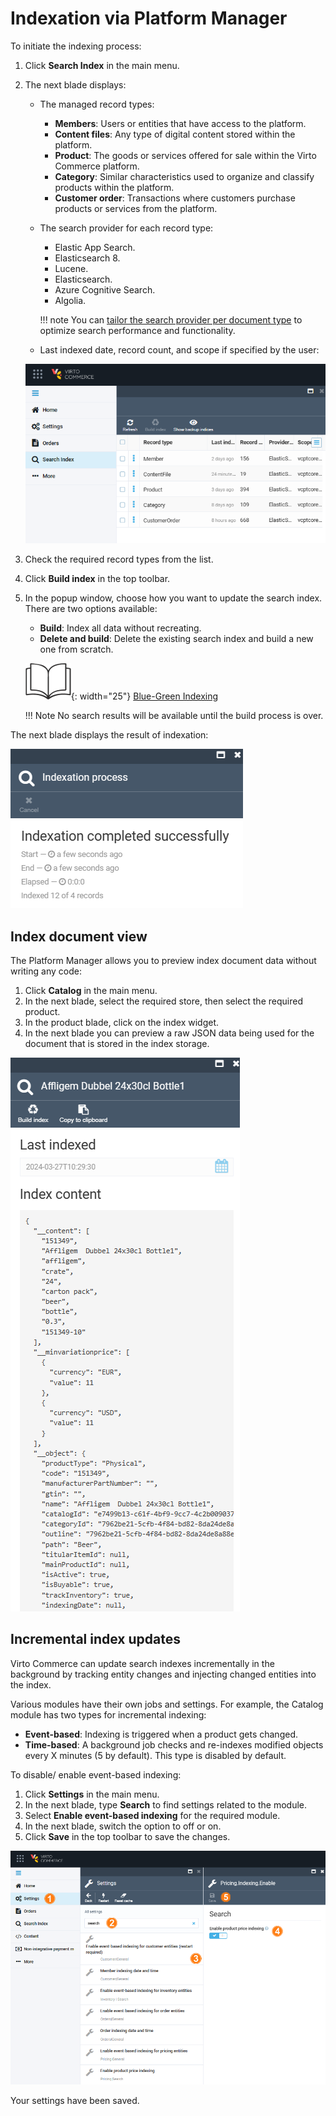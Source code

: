 ﻿# Indexation via Platform Manager

To initiate the indexing process:

1. Click **Search Index** in the main menu.
1. The next blade displays:
    * The managed record types:
        * **Members**: Users or entities that have access to the platform.
        * **Content files**: Any type of digital content stored within the platform.
        * **Product**: The goods or services offered for sale within the Virto Commerce platform.
        * **Category**: Similar characteristics used to organize and classify products within the platform.
        * **Customer order**: Transactions where customers purchase products or services from the platform.

    * The search provider for each record type:
        * Elastic App Search.
        * Elasticsearch 8.
        * Lucene.
        * Elasticsearch.
        * Azure Cognitive Search.
        * Algolia.

        !!! note
            You can [tailor the search provider per document type](https://docs.virtocommerce.org/platform/developer-guide/Configuration-Reference/appsettingsjson/#search) to optimize search performance and functionality.

    * Last indexed date, record count, and scope if specified by the user:

    ![Search index](media/open-search-index-module.png)

1. Check the required record types from the list.
1. Click **Build index** in the top toolbar.
1. In the popup window, choose how you want to update the search index. There are two options available:
    * **Build**: Index all data without recreating.
    * **Delete and build**: Delete the existing search index and build a new one from scratch. 

    ![Readmore](media/readmore.png){: width="25"} [Blue-Green Indexing](blue-green-indexing.md)
    
    !!! Note
        No search results will be available until the build process is over.

The next blade displays the result of indexation:

![Indexation result](media/indexation-result.png)

## Index document view

The Platform Manager allows you to preview index document data without writing any code:

1. Click **Catalog** in the main menu.
1. In the next blade, select the required store, then select the required product.
1. In the product blade, click on the index widget.
1. In the next blade you can preview a raw JSON data being used for the document that is stored in the index storage.

![Viewing index document](media/04-viewing-index-document.png)

## Incremental index updates

Virto Commerce can update search indexes incrementally in the background by tracking entity changes and injecting changed entities into the index.

Various modules have their own jobs and settings. For example, the Catalog module has two types for incremental indexing:

* **Event-based**: Indexing is triggered when a product gets changed.
* **Time-based**: A background job checks and re-indexes modified objects every X minutes (5 by default). This type is disabled by default.

To disable/ enable event-based indexing:

1. Click **Settings** in the main menu.
1. In the next blade, type **Search** to find settings related to the module.
1. Select **Enable event-based indexing** for the required module.
1. In the next blade, switch the option to off or on.
1. Click **Save** in the top toolbar to save the changes.

![Enabling event-based indexing](media/event-based-indexing.png)

Your settings have been saved.
